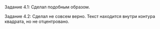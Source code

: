 Задание 4.1:
Сделал подобным образом.

Задание 4.2:
Сделал не совсем верно. Текст находится внутри контура квадрата, но не отцентровано.